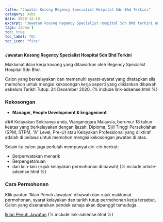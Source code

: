 ```yaml
---
title: "Jawatan Kosong Regency Specialist Hospital Sdn Bhd Terkini" 
category: Jobs 
date: 2020-12-10 
excerpt: "Jawatan kosong Regency Specialist Hospital Sdn Bhd terkini untuk kekosongan Manager, People Development & Engagement" 
tags: [Johor] 
toc: true 
toc_label: TOC 
toc_icon: "fire" 
--- 
```


**Jawatan Kosong Regency Specialist Hospital Sdn Bhd Terkini**

Maklumat iklan kerja kosong yang ditawarkan oleh Regency Specialist Hospital Sdn Bhd. 

Calon yang berkelayakan dan memenuhi syarat-syarat yang ditetapkan sila memohon untuk mengisi kekosongan kerja seperti yang diiklankan dibawah sebelum Tarikh Tutup: 24 December 2020. 
{% include link-adsense.html %} 
### Kekosongan 
<ul>
<li>
<p><strong>Manager, People Development &amp; Engagement</strong></p>
</li>
</ul> 
### Kelayakan 
Sekiranya anda, Warganegara Malaysia, berumur 18 tahun keatas yang berkelayakan dengan Ijazah, Diploma, Sijil Tinggi Persekolahan (SPM, STPM, “A” Level, Pre-U) atau Kelayakan Professional yang diiktiraf adalah di pelawa untuk memohon mengisi kekosongan jawatan di atas.

Selain itu calon juga perlulah mempunyai ciri-ciri berikut:
- Berperwatakan menarik
- Berpengetahuan
- dan lain-lain (rujuk kelayakan permohonan di bawah) 
{% include article-adsense.html %} 
### Cara Permohonan 
Klik pautan 'Iklan Penuh Jawatan' dibawah dan rujuk maklumat permohonan, syarat kelayakan dan tarikh tutup permohonan kerja tersebut.
Calon yang disenaraikan pendek sahaja akan dipanggil temuduga.

<a href="https://www.jobstreet.com.my/en/job/manager-people-development-engagement-4438728?jobId=jobstreet-my-job-4438728&sectionRank=20&token=0~46281330-da7f-47e3-b438-3a2f73afcb30&searchPath=%2Fen%2Fjob-search%2Finstitute-jobs%2F&fr=SRP%20View%20In%20New%20Tab" class="btn btn--info" target="_blank" rel="nofollow noopenner">Iklan Penuh Jawatan</a> 
{% include link-adsense.html %} 